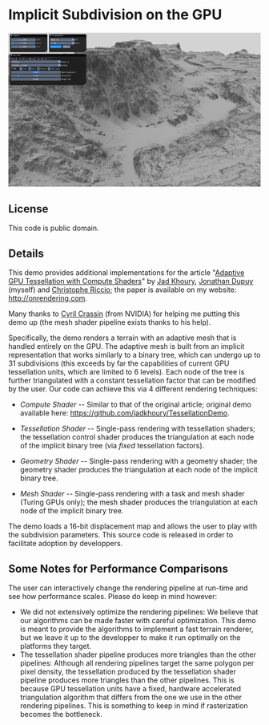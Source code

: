# Implicit Subdivision on the GPU

![alt text](preview.png "Preview")

## License
This code is public domain.

## Details
This demo provides additional implementations for the article 
"[Adaptive GPU Tessellation with Compute Shaders](http://onrendering.com/data/papers/isubd/isubd.pdf)" by 
[Jad Khoury](https://github.com/jadkhoury), 
[Jonathan Dupuy](http://onrendering.com/) (myself) and 
[Christophe Riccio](https://github.com/g-truc); 
the paper is available on my website: <http://onrendering.com>.

Many thanks to [Cyril Crassin](https://twitter.com/Icare3D) (from NVIDIA) for 
helping me putting this demo up (the mesh shader pipeline exists thanks to 
his help). 

Specifically, the demo renders a terrain with an adaptive mesh that is handled entirely on the GPU. The adaptive mesh is built from an implicit representation that works similarly to a binary tree, which can undergo up to 31 subdivisions (this exceeds by far the capabilities of current GPU tessellation units, which are limited to 6 levels). Each node of the tree is further triangulated with a constant tessellation factor that can be modified by the user. Our code can achieve this via 4 different rendering techniques:

* *Compute Shader* -- Similar to that of the original article; original demo available here: https://github.com/jadkhoury/TessellationDemo.

* *Tessellation Shader* -- Single-pass rendering with tessellation shaders; the tessellation control shader produces the triangulation at each node of the implicit binary tree (via *fixed* tessellation factors).

* *Geometry Shader* -- Single-pass rendering with a geometry shader; the geometry shader produces the triangulation at each node of the implicit binary tree.

* *Mesh Shader* -- Single-pass rendering with a task and mesh shader (Turing GPUs only); the mesh shader produces the triangulation at each node of the implicit binary tree.

The demo loads a 16-bit displacement map and allows the user to play with the subdivision parameters.
This source code is released in order to facilitate adoption by developpers.

## Some Notes for Performance Comparisons
The user can interactively change the rendering pipeline at run-time and see how performance scales. Please do keep in mind however:  
* We did not extensively optimize the rendering pipelines: We believe that our algorithms can be made faster with careful optimization. This demo is meant to provide the algorithms to implement a fast terrain renderer, but we leave it up to the developper to make it run optimally on the platforms they target. 
* The tessellation shader pipeline produces more triangles than the other pipelines: Although all rendering pipelines target the same polygon per pixel density, the tessellation produced by the tessellation shader pipeline produces more triangles than the other pipelines. This is because GPU tessellation units have a fixed, hardware accelerated triangulation algorithm that differs from the one we use in the other rendering pipelines. This is something to keep in mind if rasterization becomes the bottleneck.




